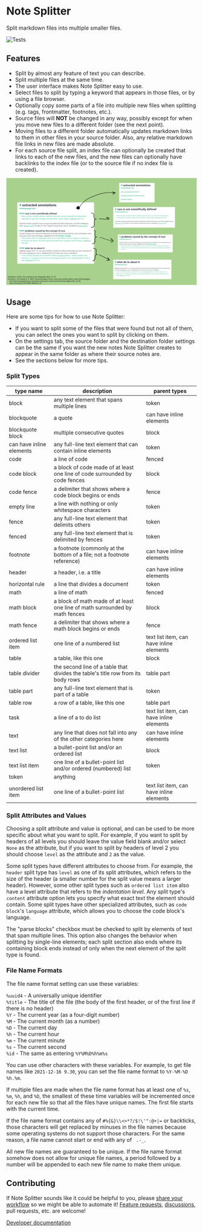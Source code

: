 # Note Splitter

Split markdown files into multiple smaller files.

![Tests](https://github.com/wheelercj/note-splitter/actions/workflows/tests.yml/badge.svg)

## Features
* Split by almost any feature of text you can describe.
* Split multiple files at the same time.
* The user interface makes Note Splitter easy to use.
* Select files to split by typing a keyword that appears in those files, or by using a file browser.
* Optionally copy some parts of a file into multiple new files when splitting (e.g. tags, frontmatter, footnotes, etc.).
* Source files will **NOT** be changed in any way, possibly except for when you move new files to a different folder (see the next point).
* Moving files to a different folder automatically updates markdown links to them in other files in your source folder. Also, any relative markdown file links in new files are made absolute.
* For each source file split, an index file can optionally be created that links to each of the new files, and the new files can optionally have backlinks to the index file (or to the source file if no index file is created).

![demo](docs/images/demo.png)

## Usage
Here are some tips for how to use Note Splitter:

* If you want to split some of the files that were found but not all of them, you can select the ones you want to split by clicking on them.
* On the settings tab, the source folder and the destination folder settings can be the same if you want the new notes Note Splitter creates to appear in the same folder as where their source notes are.
* See the sections below for more tips.

### Split Types

| type name                | description                                                                     | parent types                             |
|--------------------------|----------------------------------------------------------------------------------|------------------------------------------|
| block                    | any text element that spans multiple lines                                       | token                                    |
| blockquote               | a quote                                                                          | can have inline elements                 |
| blockquote block         | multiple consecutive quotes                                                      | block                                    |
| can have inline elements | any full-line text element that can contain inline elements                      | token                                    |
| code                     | a line of code                                                                   | fenced                                   |
| code block               | a block of code made of at least one line of code surrounded by code fences      | block                                    |
| code fence               | a delimiter that shows where a code block begins or ends                         | fence                                    |
| empty line               | a line with nothing or only whitespace characters                                | token                                    |
| fence                    | any full-line text element that delimits others                                  | token                                    |
| fenced                   | any full-line text element that is delimited by fences                           | token                                    |
| footnote                 | a footnote (commonly at the bottom of a file; not a footnote reference)          | can have inline elements                 |
| header                   | a header, i.e. a title                                                           | can have inline elements                 |
| horizontal rule          | a line that divides a document                                                   | token                                    |
| math                     | a line of math                                                                   | fenced                                   |
| math block               | a block of math made of at least one line of math surrounded by math fences      | block                                    |
| math fence               | a delimiter that shows where a math block begins or ends                         | fence                                    |
| ordered list item        | one line of a numbered list                                                      | text list item, can have inline elements |
| table                    | a table, like this one                                                           | block                                    |
| table divider            | the second line of a table that divides the table's title row from its body rows | table part                               |
| table part               | any full-line text element that is part of a table                               | token                                    |
| table row                | a row of a table, like this one                                                  | table part                               |
| task                     | a line of a to do list                                                           | text list item, can have inline elements |
| text                     | any line that does not fall into any of the other categories here                | can have inline elements                 |
| text list                | a bullet-point list and/or an ordered list                                       | block                                    |
| text list item           | one line of a bullet-point list and/or ordered (numbered) list                   | token                                    |
| token                    | anything                                                                         |                                          |
| unordered list item      | one line of a bullet-point list                                                  | text list item, can have inline elements |


### Split Attributes and Values
Choosing a split attribute and value is optional, and can be used to be more specific about what you want to split. For example, if you want to split by headers of all levels you should leave the value field blank and/or select `None` as the attribute, but if you want to split by headers of level 2 you should choose `level` as the attribute and `2` as the value.

Some split types have different attributes to choose from. For example, the `header` split type has `level` as one of its split attributes, which refers to the size of the header (a smaller number for the split value means a larger header). However, some other split types such as `ordered list item` also have a level attribute that refers to the _indentation level_. Any split type's `content` attribute option lets you specify what exact text the element should contain. Some split types have other specialized attributes, such as `code block`'s `language` attribute, which allows you to choose the code block's language.

The "parse blocks" checkbox must be checked to split by elements of text that span multiple lines. This option also changes the behavior when splitting by single-line elements; each split section also ends where its containing block ends instead of only when the next element of the split type is found.

### File Name Formats
The file name format setting can use these variables:

`%uuid4` - A universally unique identifier  
`%title` - The title of the file (the body of the first header, or of the first line if there is no header)  
`%Y` - The current year (as a four-digit number)  
`%M` - The current month (as a number)  
`%D` - The current day  
`%h` - The current hour  
`%m` - The current minute  
`%s` - The current second  
`%id` - The same as entering `%Y%M%D%h%m%s`  

You can use other characters with these variables. For example, to get file names like `2021-12-16 9.30`, you can set the file name format to `%Y-%M-%D %h.%m`.

If multiple files are made when the file name format has at least one of `%s`, `%m`, `%h`, and `%D`, the smallest of these time variables will be incremented once for each new file so that all the files have unique names. The first file starts with the current time.

If the file name format contains any of `#%{&}\\<>*?/$!\'":@+|=` or backticks, those characters will get replaced by minuses in the file names because some operating systems do not support those characters. For the same reason, a file name cannot start or end with any of ` .-_`.

All new file names are guaranteed to be unique. If the file name format somehow does not allow for unique file names, a period followed by a number will be appended to each new file name to make them unique.

## Contributing
If Note Splitter sounds like it could be helpful to you, please [share your workflow](https://github.com/wheelercj/note-splitter/discussions/17) so we might be able to automate it! [Feature requests](https://github.com/wheelercj/note-splitter/issues), [discussions](https://github.com/wheelercj/note-splitter/discussions), pull requests, etc. are welcome!

[Developer documentation](https://note-splitter.readthedocs.io/)
